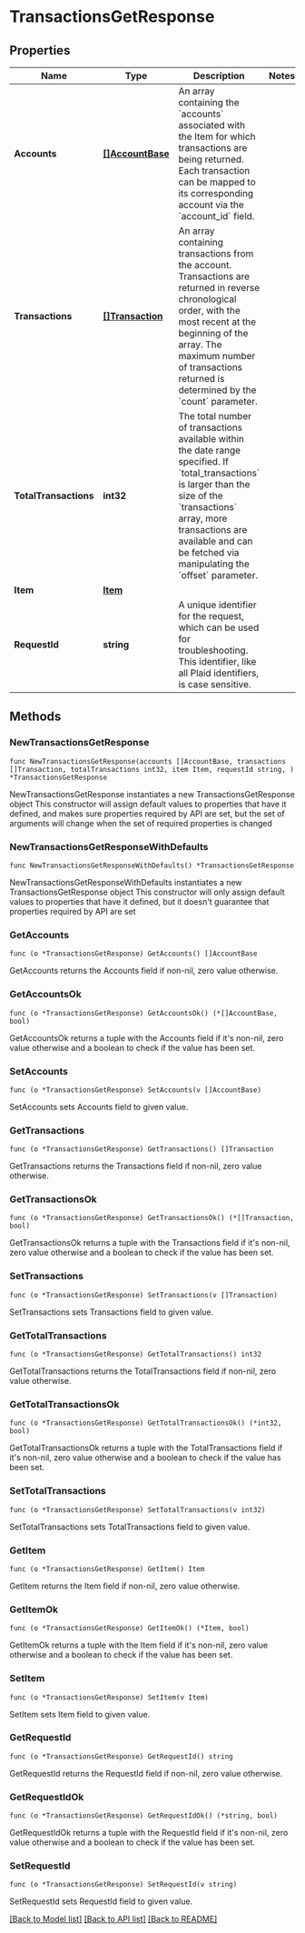 # TransactionsGetResponse

## Properties

Name | Type | Description | Notes
------------ | ------------- | ------------- | -------------
**Accounts** | [**[]AccountBase**](AccountBase.md) | An array containing the &#x60;accounts&#x60; associated with the Item for which transactions are being returned. Each transaction can be mapped to its corresponding account via the &#x60;account_id&#x60; field. | 
**Transactions** | [**[]Transaction**](Transaction.md) | An array containing transactions from the account. Transactions are returned in reverse chronological order, with the most recent at the beginning of the array. The maximum number of transactions returned is determined by the &#x60;count&#x60; parameter. | 
**TotalTransactions** | **int32** | The total number of transactions available within the date range specified. If &#x60;total_transactions&#x60; is larger than the size of the &#x60;transactions&#x60; array, more transactions are available and can be fetched via manipulating the &#x60;offset&#x60; parameter. | 
**Item** | [**Item**](Item.md) |  | 
**RequestId** | **string** | A unique identifier for the request, which can be used for troubleshooting. This identifier, like all Plaid identifiers, is case sensitive. | 

## Methods

### NewTransactionsGetResponse

`func NewTransactionsGetResponse(accounts []AccountBase, transactions []Transaction, totalTransactions int32, item Item, requestId string, ) *TransactionsGetResponse`

NewTransactionsGetResponse instantiates a new TransactionsGetResponse object
This constructor will assign default values to properties that have it defined,
and makes sure properties required by API are set, but the set of arguments
will change when the set of required properties is changed

### NewTransactionsGetResponseWithDefaults

`func NewTransactionsGetResponseWithDefaults() *TransactionsGetResponse`

NewTransactionsGetResponseWithDefaults instantiates a new TransactionsGetResponse object
This constructor will only assign default values to properties that have it defined,
but it doesn't guarantee that properties required by API are set

### GetAccounts

`func (o *TransactionsGetResponse) GetAccounts() []AccountBase`

GetAccounts returns the Accounts field if non-nil, zero value otherwise.

### GetAccountsOk

`func (o *TransactionsGetResponse) GetAccountsOk() (*[]AccountBase, bool)`

GetAccountsOk returns a tuple with the Accounts field if it's non-nil, zero value otherwise
and a boolean to check if the value has been set.

### SetAccounts

`func (o *TransactionsGetResponse) SetAccounts(v []AccountBase)`

SetAccounts sets Accounts field to given value.


### GetTransactions

`func (o *TransactionsGetResponse) GetTransactions() []Transaction`

GetTransactions returns the Transactions field if non-nil, zero value otherwise.

### GetTransactionsOk

`func (o *TransactionsGetResponse) GetTransactionsOk() (*[]Transaction, bool)`

GetTransactionsOk returns a tuple with the Transactions field if it's non-nil, zero value otherwise
and a boolean to check if the value has been set.

### SetTransactions

`func (o *TransactionsGetResponse) SetTransactions(v []Transaction)`

SetTransactions sets Transactions field to given value.


### GetTotalTransactions

`func (o *TransactionsGetResponse) GetTotalTransactions() int32`

GetTotalTransactions returns the TotalTransactions field if non-nil, zero value otherwise.

### GetTotalTransactionsOk

`func (o *TransactionsGetResponse) GetTotalTransactionsOk() (*int32, bool)`

GetTotalTransactionsOk returns a tuple with the TotalTransactions field if it's non-nil, zero value otherwise
and a boolean to check if the value has been set.

### SetTotalTransactions

`func (o *TransactionsGetResponse) SetTotalTransactions(v int32)`

SetTotalTransactions sets TotalTransactions field to given value.


### GetItem

`func (o *TransactionsGetResponse) GetItem() Item`

GetItem returns the Item field if non-nil, zero value otherwise.

### GetItemOk

`func (o *TransactionsGetResponse) GetItemOk() (*Item, bool)`

GetItemOk returns a tuple with the Item field if it's non-nil, zero value otherwise
and a boolean to check if the value has been set.

### SetItem

`func (o *TransactionsGetResponse) SetItem(v Item)`

SetItem sets Item field to given value.


### GetRequestId

`func (o *TransactionsGetResponse) GetRequestId() string`

GetRequestId returns the RequestId field if non-nil, zero value otherwise.

### GetRequestIdOk

`func (o *TransactionsGetResponse) GetRequestIdOk() (*string, bool)`

GetRequestIdOk returns a tuple with the RequestId field if it's non-nil, zero value otherwise
and a boolean to check if the value has been set.

### SetRequestId

`func (o *TransactionsGetResponse) SetRequestId(v string)`

SetRequestId sets RequestId field to given value.



[[Back to Model list]](../README.md#documentation-for-models) [[Back to API list]](../README.md#documentation-for-api-endpoints) [[Back to README]](../README.md)


